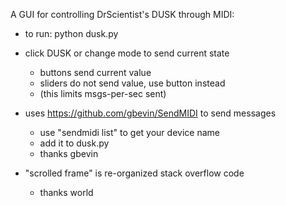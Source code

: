 A GUI for controlling DrScientist's DUSK through MIDI:

* to run: python dusk.py

* click DUSK or change mode to send current state
    - buttons send current value
    - sliders do not send value, use button instead
    - (this limits msgs-per-sec sent)

* uses https://github.com/gbevin/SendMIDI to send messages
    - use "sendmidi list" to get your device name
    - add it to dusk.py
    - thanks gbevin

* "scrolled frame" is re-organized stack overflow code
    - thanks world
